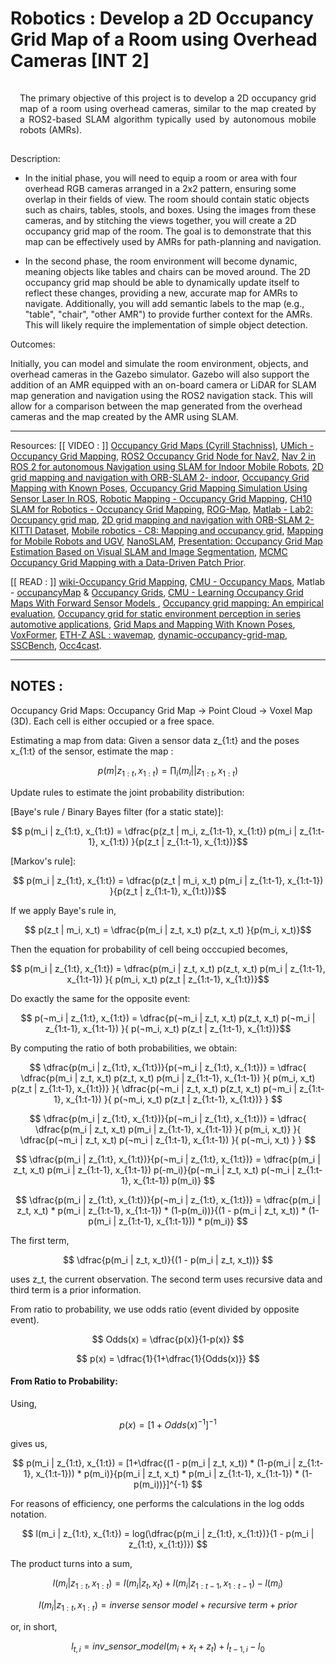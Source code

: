 # Robotics : Develop a 2D Occupancy Grid Map of a Room using Overhead Cameras [INT 2]
<p class="ex1" align="justify" style="padding: 15px 15px 15px 15px">
The primary objective of this project is to develop a 2D occupancy grid map of a room using overhead
cameras, similar to the map created by a ROS2-based SLAM algorithm typically used by autonomous
mobile robots (AMRs).

Description:
+ In the initial phase, you will need to equip a room or area with four overhead RGB cameras
arranged in a 2x2 pattern, ensuring some overlap in their fields of view. The room should contain
static objects such as chairs, tables, stools, and boxes. Using the images from these cameras, and
by stitching the views together, you will create a 2D occupancy grid map of the room. The goal is
to demonstrate that this map can be effectively used by AMRs for path-planning and navigation.

+ In the second phase, the room environment will become dynamic, meaning objects like tables and
chairs can be moved around. The 2D occupancy grid map should be able to dynamically update
itself to reflect these changes, providing a new, accurate map for AMRs to navigate. Additionally,
you will add semantic labels to the map (e.g., "table", "chair", "other AMR") to provide further
context for the AMRs. This will likely require the implementation of simple object detection.
</p>

Outcomes:

Initially, you can model and simulate the room environment, objects, and overhead cameras in the
Gazebo simulator. Gazebo will also support the addition of an AMR equipped with an on-board camera
or LiDAR for SLAM map generation and navigation using the ROS2 navigation stack. This will allow for a
comparison between the map generated from the overhead cameras and the map created by the AMR
using SLAM.

<hr />

Resources: [[ VIDEO : ]] [Occupancy Grid Maps (Cyrill Stachniss)](https://youtu.be/v-Rm9TUG9LA?si=9emLvh3xzSyXKKNx), [UMich - Occupancy Grid Mapping](https://youtu.be/1f_m5aJFIj4?si=mnTasA3epEQcLFzv), [ROS2 Occupancy Grid Node for Nav2](https://youtu.be/suqhnzIyq7w?si=UthlawxajggnYC4v), [Nav 2 in ROS 2 for autonomous Navigation using SLAM for Indoor Mobile Robots](https://youtu.be/GSuqO0p2mIk?si=lFT4TSL3CrzO9pc_), [2D grid mapping and navigation with ORB-SLAM 2- indoor](https://youtu.be/HoE22wMhuKA?si=yenfgj4CrC-nV7EX), [Occupancy Grid Mapping with Known Poses](https://youtu.be/x_Ah685BFEQ?si=FXeitP2XzmE08WBz), [Occupancy Grid Mapping Simulation Using Sensor Laser In ROS](https://youtu.be/v3Y2PJcUTKE?si=-CCmY7JLZ-FUvBhk), [Robotic Mapping - Occupancy Grid Mapping](https://youtu.be/QFJehL9-pNo?si=grohiew6gVKJgA1j), [CH10 SLAM for Robotics - Occupancy Grid Mapping](https://youtu.be/VcFsY4lY_cI?si=Zp3UC4Incuv5OpVV), [ROG-Map](https://youtu.be/eDkwGXCea7w?si=JCnEQJXPFHXN8Soj), [Matlab - Lab2: Occupancy grid map](https://youtu.be/tWeLWoHHC5Q?si=jIlZlU_NATX602Kq), [2D grid mapping and navigation with ORB-SLAM 2- KITTI Dataset](https://youtu.be/FCd6p25131I?si=T4gI3yVXVH9SWCwZ), [Mobile robotics - C8: Mapping and occupancy grid](https://youtu.be/rcEFRrgmScw?si=Z4-AMVW89l5_xg4L), [Mapping for Mobile Robots and UGV](https://youtu.be/OCoVCYnCkeI?si=0L5EpcHGIcHeFudd), [NanoSLAM](https://youtu.be/XUSVLHJ87J0?si=uSyJ9vnIrPvKLJ48), [Presentation: Occupancy Grid Map Estimation Based on Visual SLAM and Image Segmentation](https://youtu.be/1i5CfddAzHk?si=hqYoXGzTQTrGRVrz), [MCMC Occupancy Grid Mapping with a Data-Driven Patch Prior](https://youtu.be/x0_8nix1HKA?si=FC0GkbGeyn7cAAPf).
 
 [[ READ : ]] [wiki-Occupancy Grid Mapping](https://en.wikipedia.org/wiki/Occupancy_grid_mapping), [CMU - Occupancy Maps](https://www.cs.cmu.edu/~16831-f14/notes/F14/16831_lecture06_agiri_dmcconac_kumarsha_nbhakta.pdf), Matlab - [occupancyMap](https://in.mathworks.com/help/nav/ref/occupancymap.html) & [Occupancy Grids](https://www.mathworks.com/help/robotics/ug/occupancy-grids.html), [CMU - Learning Occupancy Grid Maps With Forward Sensor Models
](https://faculty.iiit.ac.in/~mkrishna/ThrunOccGrid.pdf), [Occupancy grid mapping: An empirical evaluation](https://ieeexplore.ieee.org/document/4433772), [Occupancy grid for static environment perception in series automotive applications](https://www.sciencedirect.com/science/article/pii/S2405896319303945), [Grid Maps and Mapping With Known Poses](http://ais.informatik.uni-freiburg.de/teaching/ss16/robotics/slides/12-occupancy-mapping.pdf), [VoxFormer](https://github.com/NVlabs/VoxFormer), [ETH-Z ASL : wavemap](https://github.com/ethz-asl/wavemap), [dynamic-occupancy-grid-map](https://github.com/TheCodez/dynamic-occupancy-grid-map), [SSCBench](https://github.com/ai4ce/SSCBench), [Occ4cast](https://github.com/ai4ce/Occ4cast).

<hr />

## NOTES :

Occupancy Grid Maps: Occupancy Grid Map → Point Cloud → Voxel Map (3D). Each cell is either occupied or a free space.

Estimating a map from data: Given a sensor data z_{1:t} and the poses x_{1:t} of the sensor, estimate the map :

$$ p( m | z_{1:t}, x_{1:t}) = \prod_i (m_i| | z_{1:t}, x_{1:t} ) $$

Update rules to estimate the joint probability distribution:

[Baye's rule / Binary Bayes filter (for a static state)]:

$$ p(m_i | z_{1:t}, x_{1:t}) =  \dfrac{p(z_t | m_i, z_{1:t-1}, x_{1:t}) p(m_i | z_{1:t-1}, x_{1:t}) }{p(z_t | z_{1:t-1}, x_{1:t})}$$  

[Markov's rule]:

$$ p(m_i | z_{1:t}, x_{1:t}) =  \dfrac{p(z_t | m_i, x_t) p(m_i | z_{1:t-1}, x_{1:t-1}) }{p(z_t | z_{1:t-1}, x_{1:t})}$$  


If we apply Baye's rule in,

$$ p(z_t | m_i, x_t) = \dfrac{p(m_i | z_t, x_t) p(z_t, x_t) }{p(m_i, x_t)}$$

Then the equation for probability of cell being occcupied becomes,

$$ p(m_i | z_{1:t}, x_{1:t}) =  \dfrac{p(m_i | z_t, x_t) p(z_t, x_t) p(m_i | z_{1:t-1}, x_{1:t-1}) }{ p(m_i, x_t) p(z_t | z_{1:t-1}, x_{1:t})}$$  

Do exactly the same for the opposite event:

$$ p(¬m_i | z_{1:t}, x_{1:t}) =  \dfrac{p(¬m_i | z_t, x_t) p(z_t, x_t) p(¬m_i | z_{1:t-1}, x_{1:t-1}) }{ p(¬m_i, x_t) p(z_t | z_{1:t-1}, x_{1:t})}$$  

By computing the ratio of both probabilities, we obtain:

$$ \dfrac{p(m_i | z_{1:t}, x_{1:t})}{p(¬m_i | z_{1:t}, x_{1:t})} =  \dfrac{ \dfrac{p(m_i | z_t, x_t) p(z_t, x_t) p(m_i | z_{1:t-1}, x_{1:t-1}) }{ p(m_i, x_t) p(z_t | z_{1:t-1}, x_{1:t})} }{ \dfrac{p(¬m_i | z_t, x_t) p(z_t, x_t) p(¬m_i | z_{1:t-1}, x_{1:t-1}) }{ p(¬m_i, x_t) p(z_t | z_{1:t-1}, x_{1:t})} } $$


$$   \dfrac{p(m_i | z_{1:t}, x_{1:t})}{p(¬m_i | z_{1:t}, x_{1:t})} =  \dfrac{ \dfrac{p(m_i | z_t, x_t) p(m_i | z_{1:t-1}, x_{1:t-1}) }{ p(m_i, x_t)} }{ \dfrac{p(¬m_i | z_t, x_t) p(¬m_i | z_{1:t-1}, x_{1:t-1}) }{ p(¬m_i, x_t) } } $$


$$  \dfrac{p(m_i | z_{1:t}, x_{1:t})}{p(¬m_i | z_{1:t}, x_{1:t})} =  \dfrac{p(m_i | z_t, x_t) p(m_i | z_{1:t-1}, x_{1:t-1})  p(-m_i)}{p(¬m_i | z_t, x_t) p(¬m_i | z_{1:t-1}, x_{1:t-1}) p(m_i)} $$

$$  \dfrac{p(m_i | z_{1:t}, x_{1:t})}{p(¬m_i | z_{1:t}, x_{1:t})} =  \dfrac{p(m_i | z_t, x_t) * p(m_i | z_{1:t-1}, x_{1:t-1}) * (1-p(m_i))}{(1 - p(m_i | z_t, x_t)) * (1-p(m_i | z_{1:t-1}, x_{1:t-1})) * p(m_i)} $$

The first term,

$$  \dfrac{p(m_i | z_t, x_t)}{(1 - p(m_i | z_t, x_t))} $$

uses z_t, the current observation. The second term uses recursive data and third term is a prior information.

From ratio to probability, we use odds ratio (event divided by opposite event).

$$ Odds(x) =  \dfrac{p(x)}{1-p(x)} $$

$$ p(x) =  \dfrac{1}{1+\dfrac{1}{Odds(x)}} $$

#### From Ratio to Probability:

Using,

$$ p(x) = [1+Odds(x)^{-1}]^{-1} $$ 

gives us,

$$  p(m_i | z_{1:t}, x_{1:t}) = [1+\dfrac{(1 - p(m_i | z_t, x_t)) * (1-p(m_i | z_{1:t-1}, x_{1:t-1})) * p(m_i)}{p(m_i | z_t, x_t) * p(m_i | z_{1:t-1}, x_{1:t-1}) * (1-p(m_i))}]^{-1} $$

For reasons of efficiency, one performs the calculations in the log odds notation.

$$  l(m_i | z_{1:t}, x_{1:t}) = log(\dfrac{p(m_i | z_{1:t}, x_{1:t})}{1 - p(m_i | z_{1:t}, x_{1:t})}) $$

The product turns into a sum,

$$  l(m_i | z_{1:t}, x_{1:t}) = l(m_i | z_{t}, x_{t}) + l(m_i | z_{1:t-1}, x_{1:t-1}) - l(m_i)$$

$$  l(m_i | z_{1:t}, x_{1:t}) = inverse\ sensor\ model+recursive\ term + prior $$

or, in short,

$$ l_{t,i} = inv\_sensor\_model(m_i+x_t+z_t) + l_{t-1,i} - l_0 $$